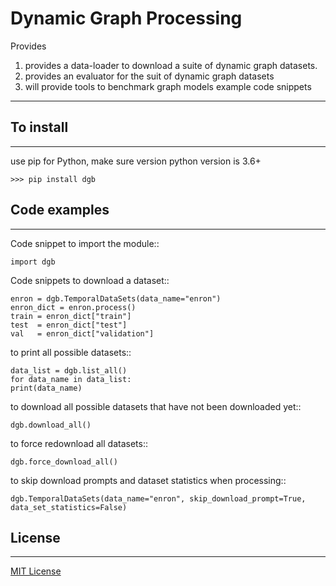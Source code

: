 Dynamic Graph Processing
=====
Provides
  1. provides a data-loader to download a suite of dynamic graph datasets.
  2. provides an evaluator for the suit of dynamic graph datasets
  3. will provide tools to benchmark graph models
example code snippets
----------------------------

## To install

----------------------------
use pip for Python, make sure version python version is 3.6+

```
>>> pip install dgb
```


## Code examples

----------------------------
Code snippet to import the module::
```
import dgb
```
Code snippets to download a dataset::
```   
enron = dgb.TemporalDataSets(data_name="enron")
enron_dict = enron.process()
train = enron_dict["train"]
test  = enron_dict["test"]
val   = enron_dict["validation"]
```

to print all possible datasets::
```
data_list = dgb.list_all()
for data_name in data_list:
print(data_name)
```

to download all possible datasets that have not been downloaded yet::
```
dgb.download_all()
```

to force redownload all datasets::
```
dgb.force_download_all()
```

to skip download prompts and dataset statistics when processing::
```
dgb.TemporalDataSets(data_name="enron", skip_download_prompt=True, data_set_statistics=False)
```

## License

----------------------------
[MIT License](LICENSE)
